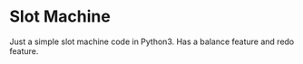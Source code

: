 # Slot Machine

Just a simple slot machine code in Python3. Has a balance feature and redo feature.

